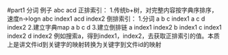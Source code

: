 #part1 分词
例子
abc
acd
正排索引：
1.传统b+树，对完整内容按字典序排序，速度n->logn
abc index1
acd index2
倒排索引：
1.分词
a b c index1
a c d index2
2.建立字典map
a
b
c
d
3.建立倒排链
a index1 index2
b index1
c index1 index2
d index2
例如搜索a，得到index1，index2，去获取正排索引的值。本质上是讲文件id到关键字的映射转换为关键字到文件id的映射